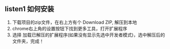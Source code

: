 ## listen1 如何安装

1. 下载项目的zip文件，在右上方有个 Download ZIP, 解压到本地
2. chrome右上角的设置按钮下找到更多工具，打开扩展程序
3. 选择 加载已解压的扩展程序(如果没有显示先选中开发者模式)，选中解压后的文件夹，完成！
